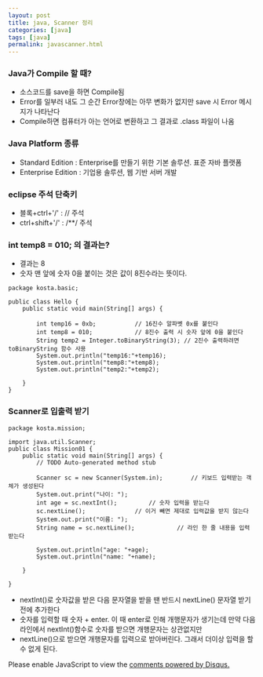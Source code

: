 ```yaml
---
layout: post
title: java, Scanner 정리
categories: [java]
tags: [java]
permalink: javascanner.html
---
```

### Java가 Compile 할 때?
- 소스코드를 save을 하면 Compile됨
- Error를 일부러 내도 그 순간 Error창에는 아무 변화가 없지만 save 시 Error 메시지가 나타난다 
- Compile하면 컴퓨터가 아는 언어로 변환하고 그 결과로 .class 파일이 나옴

### Java Platform 종류
- Standard Edition : Enterprise를 만들기 위한 기본 솔루션. 표준 자바 플랫폼
- Enterprise Edition : 기업용 솔루션, 웹 기반 서버 개발

### eclipse 주석 단축키
- 블록+ctrl+'/' : // 주석
- ctrl+shift+'/' : /**/ 주석

### int temp8 = 010; 의 결과는?
- 결과는 8
- 숫자 맨 앞에 숫자 0을 붙이는 것은 값이 8진수라는 뜻이다.

~~~
package kosta.basic;

public class Hello {
	public static void main(String[] args) {

		int temp16 = 0xb;			// 16진수 알파벳 0x를 붙인다
		int temp8 = 010;			// 8진수 출력 시 숫자 앞에 0을 붙인다
		String temp2 = Integer.toBinaryString(3); // 2진수 출력하려면 toBinaryString 함수 사용
		System.out.println("temp16:"+temp16);
		System.out.println("temp8:"+temp8);
		System.out.println("temp2:"+temp2);
		
	}
}
~~~

### Scanner로 입출력 받기
~~~
package kosta.mission;

import java.util.Scanner;
public class Mission01 {
	public static void main(String[] args) {
		// TODO Auto-generated method stub

		Scanner sc = new Scanner(System.in);		// 키보드 입력받는 객체가 생성된다
		System.out.print("나이: ");
		int age = sc.nextInt();			// 숫자 입력을 받는다
		sc.nextLine();				// 이거 빼면 제대로 입력값을 받지 않는다
		System.out.print("이름: ");
		String name = sc.nextLine();			// 라인 한 줄 내용을 입력 받는다
				
		System.out.println("age: "+age);
		System.out.println("name: "+name);
		
	}

}
~~~
- nextInt()로 숫자값을 받은 다음 문자열을 받을 땐 반드시 nextLine() 문자열 받기 전에 추가한다
- 숫자를 입력할 때 숫자 + enter. 이 때 enter로 인해 개행문자가 생기는데 만약 다음 라인에서 nextInt()함수로 숫자를 받으면 개행문자는 상관없지만
- nextLine()으로 받으면 개행문자를 입력으로 받아버린다. 그래서 더이상 입력을 할 수 없게 된다.
<div id="disqus_thread"></div>
<script>

/**
*  RECOMMENDED CONFIGURATION VARIABLES: EDIT AND UNCOMMENT THE SECTION BELOW TO INSERT DYNAMIC VALUES FROM YOUR PLATFORM OR CMS.
*  LEARN WHY DEFINING THESE VARIABLES IS IMPORTANT: https://disqus.com/admin/universalcode/#configuration-variables*/
/*
var disqus_config = function () {
this.page.url = PAGE_URL;  // Replace PAGE_URL with your page's canonical URL variable
this.page.identifier = PAGE_IDENTIFIER; // Replace PAGE_IDENTIFIER with your page's unique identifier variable
};
*/
(function() { // DON'T EDIT BELOW THIS LINE
var d = document, s = d.createElement('script');
s.src = 'https://parkwonhui.disqus.com/embed.js';
s.setAttribute('data-timestamp', +new Date());
(d.head || d.body).appendChild(s);
})();
</script>
<noscript>Please enable JavaScript to view the <a href="https://disqus.com/?ref_noscript">comments powered by Disqus.</a></noscript>
                            